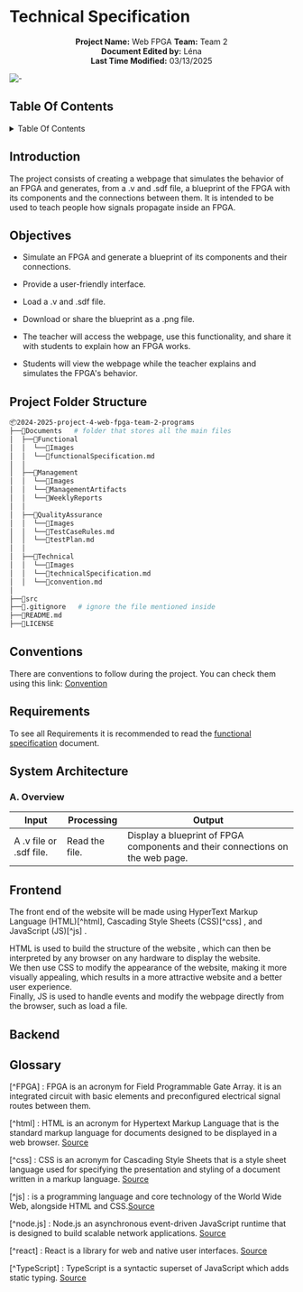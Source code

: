 # Technical Specification

<div align="center">

**Project Name:** Web FPGA
**Team:** Team 2  
**Document Edited by:** Léna<br>
**Last Time Modified:** 03/13/2025

</div>


![-](https://raw.githubusercontent.com/andreasbm/readme/master/assets/lines/rainbow.png)

## Table Of Contents

<details close>
<summary>Table Of Contents</summary>
</details>

## Introduction
The project consists of creating a webpage that simulates the behavior of an FPGA and generates, from a .v and .sdf file, a blueprint of the FPGA with its components and the connections between them. It is intended to be used to teach people how signals propagate inside an FPGA.

## Objectives

- Simulate an FPGA and generate a blueprint of its components and their connections.

- Provide a user-friendly interface.

- Load a .v and .sdf file.

- Download or share the blueprint as a .png file.

- The teacher will access the webpage, use this functionality, and share it with students to explain how an FPGA works.

- Students will view the webpage while the teacher explains and simulates the FPGA's behavior.



## Project Folder Structure

```bash
📦2024-2025-project-4-web-fpga-team-2-programs
├──📁Documents   # folder that stores all the main files
│  ├──📁Functional
│  │  └──📁Images
│  │  └──📝functionalSpecification.md
│  │  
│  ├──📁Management
│  │  └──📁Images   
│  │  └──📁ManagementArtifacts
│  │  └──📁WeeklyReports
│  │                     
│  ├──📁QualityAssurance
│  │  └──📁Images    
│  │  └──📝TestCaseRules.md  
│  │  └──📝testPlan.md   
│  │              
│  ├──📁Technical                                
│  │  └──📁Images
│  │  └──📝technicalSpecification.md
│  │  └──📝convention.md
│
├──📁src                                          
├──📄.gitignore   # ignore the file mentioned inside                      
├──📝README.md
├──📝LICENSE
```
## Conventions

There are conventions to follow during the project.
You can check them using this link:
[Convention](https://github.com/algosup/2024-2025-project-4-web-fpga-team-2/blob/main/Documents/Technical/convention.md)

## Requirements

To see all Requirements it is recommended to read the [functional specification](https://github.com/algosup/2024-2025-project-4-web-fpga-team-2/blob/main/Documents/Functional/functionalSpecification.md) document.

## System Architecture
### A. Overview

| Input | Processing | Output |
| ----- | ---------- | ------ |
|A .v file or .sdf file.|Read the file.|Display a blueprint of FPGA components and their connections on the web page.|



## Frontend

The front end of the website will be made using HyperText Markup Language (HTML)[^html], Cascading Style Sheets (CSS)[^css] , and JavaScript (JS)[^js] .

HTML is used to build the structure of the website , which can then be interpreted by any browser on any hardware to display the website.<br>
We then use CSS to modify the appearance of the website, making it more visually appealing, which results in a more attractive website and a better user experience. <br>
Finally, JS is used to handle events and modify the webpage directly from the browser, such as load a file.

## Backend



## Glossary


[^FPGA] : FPGA is an acronym for Field Programmable Gate Array. it is an integrated circuit with basic elements and preconfigured electrical signal routes between them.

[^html] : HTML is an acronym for Hypertext Markup Language that is the standard markup language for documents designed to be displayed in a web browser. [Source](https://en.wikipedia.org/wiki/HTML)

[^css] : CSS is an acronym for Cascading Style Sheets that is a style sheet language used for specifying the presentation and styling of a document written in a markup language. [Source](https://en.wikipedia.org/wiki/CSS)

[^js] : is a programming language and core technology of the World Wide Web, alongside HTML and CSS.[Source](https://en.wikipedia.org/wiki/JavaScript)

[^node.js] : Node.js an asynchronous event-driven JavaScript runtime that is designed to build scalable network applications. [Source](https://nodejs.org/en/about)

[^react] : React is a library for web and native user interfaces. [Source](https://react.dev/)

[^TypeScript] : TypeScript is a syntactic superset of JavaScript which adds static typing. [Source](https://www.typescriptlang.org/)

